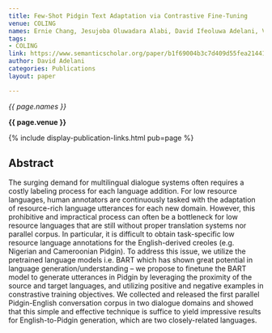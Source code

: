```yaml
---
title: Few-Shot Pidgin Text Adaptation via Contrastive Fine-Tuning
venue: COLING
names: Ernie Chang, Jesujoba Oluwadara Alabi, David Ifeoluwa Adelani, Vera Demberg
tags:
- COLING
link: https://www.semanticscholar.org/paper/b1f69004b3c7d409d55fea21441b1e3a4e8940dd
author: David Adelani
categories: Publications
layout: paper

---
```


*{{ page.names }}*

**{{ page.venue }}**

{% include display-publication-links.html pub=page %}

## Abstract

The surging demand for multilingual dialogue systems often requires a costly labeling process for each language addition. For low resource languages, human annotators are continuously tasked with the adaptation of resource-rich language utterances for each new domain. However, this prohibitive and impractical process can often be a bottleneck for low resource languages that are still without proper translation systems nor parallel corpus. In particular, it is difficult to obtain task-specific low resource language annotations for the English-derived creoles (e.g. Nigerian and Cameroonian Pidgin). To address this issue, we utilize the pretrained language models i.e. BART which has shown great potential in language generation/understanding – we propose to finetune the BART model to generate utterances in Pidgin by leveraging the proximity of the source and target languages, and utilizing positive and negative examples in constrastive training objectives. We collected and released the first parallel Pidgin-English conversation corpus in two dialogue domains and showed that this simple and effective technique is suffice to yield impressive results for English-to-Pidgin generation, which are two closely-related languages.